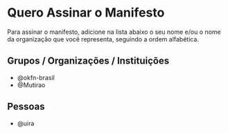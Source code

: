 # Quero Assinar o Manifesto

Para assinar o manifesto, adicione na lista abaixo o seu nome e/ou o nome da organização que você representa, seguindo a ordem alfabética.


## Grupos / Organizações / Instituições

* @okfn-brasil
* @Mutirao

## Pessoas

* @uira
